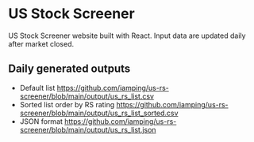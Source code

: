 # US Stock Screener

US Stock Screener website built with React. Input data are updated daily after market closed.


## Daily generated outputs
- Default list https://github.com/iamping/us-rs-screener/blob/main/output/us_rs_list.csv  
- Sorted list order by RS rating https://github.com/iamping/us-rs-screener/blob/main/output/us_rs_list_sorted.csv  
- JSON format https://github.com/iamping/us-rs-screener/blob/main/output/us_rs_list.json 
